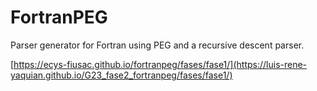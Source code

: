 # FortranPEG
Parser generator for Fortran using PEG and a recursive descent parser.

[https://ecys-fiusac.github.io/fortranpeg/fases/fase1/](https://luis-rene-yaquian.github.io/G23_fase2_fortranpeg/fases/fase1/)
